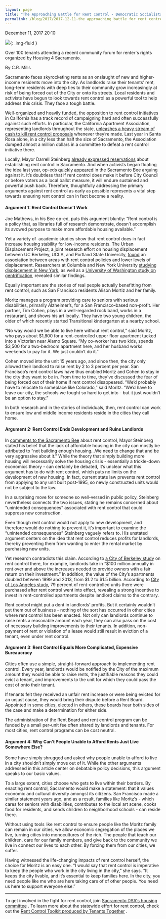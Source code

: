 ```yaml
---
layout: page
title: "The Approaching Battle for Rent Control - Democratic Socialists of America, Sacramento"
permalink: /blog/2017/2017-12-11-the_approaching_battle_for_rent_control/
---
```

December 11, 2017 20:10

![](townhall.jpg){: .img-fluid }

Over 100 tenants attending a recent community forum for renter's rights organized by Housing 4 Sacramento.

By C.R. Mills

Sacramento faces skyrocketing rents as an onslaught of new and higher-income residents move into the city. As landlords raise their tenants’ rent, long-term residents with deep ties to their community grow increasingly at risk of being forced out of the City or onto its streets. Local residents and activists have begun to look towards rent control as a powerful tool to help address this crisis. They face a tough battle.

Well-organized and heavily funded, the opposition to rent control initiatives in California has a track record of campaigning hard and often successfully against such efforts. In particular, the California Apartment Association, representing landlords throughout the state, [unleashes a heavy stream of cash to kill rent control proposals](http://www.sacbee.com/news/politics-government/capitol-alert/article164993697.html) whenever they’re made. Last year in Santa Rosa alone, in a city less than half the size of Sacramento, the Association dumped almost a million dollars in a committee to defeat a rent control initiative there.

Locally, Mayor Darrell Steinberg [already expressed reservations](http://www.sacbee.com/news/local/news-columns-blogs/city-beat/article164085207.html) about establishing rent control in Sacramento. And when activists began floating the idea last year, op-eds [quickly](http://www.sacbee.com/news/local/news-columns-blogs/city-beat/article164085207.html) [appeared](http://www.sacbee.com/opinion/op-ed/article69060742.html) in the Sacramento Bee arguing against it. It’s doubtless that if rent control does make it before City Council or before voters as a local ballot measure, it will endure sustained and powerful push back. Therefore, thoughtfully addressing the primary arguments against rent control as early as possible represents a vital step towards ensuring rent control can in fact become a reality.

#### Argument 1: Rent Control Doesn’t Work

Joe Mathews, in his Bee op-ed, puts this argument bluntly: “Rent control is a policy that, as libraries full of research demonstrate, doesn’t accomplish its avowed purpose to make more affordable housing available.”

Yet a variety of  academic studies show that rent control does in fact increase housing stability for low-income residents. The Urban Displacement Project, a joint research effort on housing displacement between UC Berkeley, UCLA, and Portland State University, [found](http://www.urbandisplacement.org/blog/rent-control-key-neighborhood-stabilization) an association between areas with rent control policies and lower levels of displacement. Researchers at Columbia and New York University [studying displacement in New York](https://www.researchgate.net/publication/249052109_Gentrification_and_Displacement_New_York_City_in_the_1990s), as well as a [University of Washington study on gentrification](https://www.researchgate.net/publication/238792868_Does_Gentrification_Harm_the_Poor), revealed similar findings.

Equally important are the stories of real people actually benefitting from rent control, such as San Francisco residents Alison Mortiz and her family.

Moritz manages a program providing care to seniors with serious disabilities, primarily Alzheimer’s, for a San Francisco-based non-profit. Her partner, Tim Cohen, plays in a well-regarded rock band, works in a restaurant, and shows his art locally. They have two young children, the older of which recently started Transitional kindergarten at a nearby school.

“No way would we be able to live here without rent control,” said Moritz, who pays about $1,800 for a rent-controlled upper floor apartment tucked into a Victorian near Alamo Square. “My co-worker has two kids, spends $3,500 for a two-bedroom apartment here, and her husband works weekends to pay for it. We just couldn’t do it.”

Cohen moved into the unit 15 years ago, and since then, the city only allowed their landlord to raise rent by 2 to 3 percent per year. San Francisco’s rent control laws have thus enabled Moritz and Cohen to stay in the city they want to be in. From time to time, they’ve discussed the fear of being forced out of their home if rent control disappeared. “We’d probably have to relocate to someplace like Colorado,” said Moritz. “We’d have to leave our city, the schools we fought so hard to get into - but it just wouldn’t be an option to stay.”

In both research and in the stories of individuals, then, rent control can work to ensure low and middle income residents reside in the cities they call home.

#### Argument 2: Rent Control Ends Development and Ruins Landlords

In [comments to the Sacramento Bee](http://www.sacbee.com/news/local/news-columns-blogs/city-beat/article164085207.html) about rent control, Mayor Steinberg stated his belief that the lack of affordable housing in the city can mostly be attributed to “not building enough housing...We need to change that and be very aggressive about it.” While the theory that simply building more housing will necessarily solve the housing crisis - essentially a trickle-down economics theory - can certainly be debated, it’s unclear what this argument has to do with rent control, which puts no limits on the development of new housing. In fact, current state law prevents rent control from applying to any unit built post-1995, so newly constructed units would not be subject to the law.

In a surprising move for someone so well-versed in public policy, Steinberg nevertheless connects the two issues, stating he remains concerned about “unintended consequences” associated with rent control that could suppress new construction.

Even though rent control would not apply to new development, and therefore would do nothing to prevent it, it’s important to examine the “unintended consequences” Steinberg vaguely refers to. His unstated argument centers on the idea that rent control reduces profits for landlords, thereby preventing them from wanting to enter the rental market by purchasing new units.

Yet research contradicts this claim. According to [a City of Berkeley study](https://www.cityofberkeley.info/uploadedFiles/Rent_Stabilization_Board/Level_3_-_General/Summary%20of%20Economic%20Studies%20Part%20I.pdf) on rent control there, for example, landlords take in “$100 million annually in rent over and above the increases needed to provide owners with a fair return on their investment.” In addition, the value of the City’s apartments doubled between 1999 and 2013, from $1.2 to $1.5 billion. According to [City of Los Angeles study](http://hcidla.lacity.org/system/files_force/documents/Economic%20Study%20of%20the%20Rent%20Stabilization%202009.pdf?download=1), 79 percent of rent-controlled units there were purchased after rent control went into effect, revealing a strong incentive to invest in rent-controlled apartments despite landlord claims to the contrary.

Rent control might put a dent in landlords’ profits. But it certainly wouldn’t put them out of business - nothing of the sort has occurred in other cities where rent control has been enacted. Not only can landlords continue to raise rents a reasonable amount each year, they can also pass on the cost of necessary building improvements to their tenants. In addition, non-payment of rent or violation of a lease would still result in eviction of a tenant, even under rent control.

#### Argument 3: Rent Control Equals More Complicated, Expensive Bureaucracy

Cities often use a simple, straight-forward approach to implementing rent control. Every year, landlords would be notified by the City of the maximum amount they would be able to raise rents, the justifiable reasons they could evict a tenant, and improvements to the unit for which they could pass the cost of onto their tenant.

If tenants felt they received an unfair rent increase or were being evicted for an unjust cause, they would bring their dispute before a Rent Board. Appointed in some cities, elected in others, these boards hear both sides of the case and make a determination for either side.

The administration of the Rent Board and rent control program can be funded by a small per-unit fee often shared by landlords and tenants. For most cities, rent control programs can be cost neutral.

#### Argument 4: Why Can’t People Unable to Afford Rents Just Live Somewhere Else?

Some have simply shrugged and asked why people unable to afford to live in a city shouldn’t simply move out of it. While the other arguments addressed in this article center on debatable policy decisions, this argument speaks to our basic values.

To a large extent, cities choose who gets to live within their borders. By enacting rent control, Sacramento would make a statement: that it values economic and cultural diversity amongst its citizens. San Francisco made a similar statement years ago, and as a result, families like Moritz’s - which cares for seniors with disabilities, contributes to the local art scene, cooks food for residents, and sends children to neighborhood schools - can reside there.

Without using tools like rent control to ensure people like the Moritz family can remain in our cities, we allow economic segregation of the places we live, turning cities into monocultures of the rich. The people that teach our children, care for our family members, and give back to the community we live in connect our lives to each other. By forcing them from our cities, we suffer.

Having witnessed the life-changing impacts of rent control herself, the choice for Moritz is an easy one. “I would say that rent control is imperative to keep the people who work in the city living in the city,” she says. “It keeps the city livable, and it’s essential to keep families here. In the city, you need people like me who are here taking care of of other people. You need us here to support everyone else.”

---

To get involved in the fight for rent control, join [Sacramento DSA's housing committee](/housing) . To learn more about the statewide effort for rent control, check out the [Rent Control Toolkit produced by Tenants Together](http://tenantstogether.org/rent-control-toolkit) .
